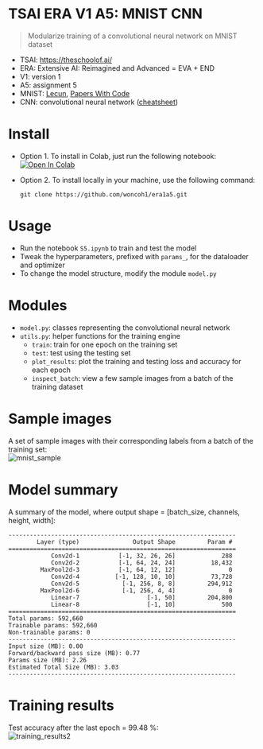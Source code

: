 # TSAI ERA V1 A5: MNIST CNN
> Modularize training of a convolutional neural network on MNIST dataset
- TSAI: https://theschoolof.ai/
- ERA: Extensive AI: Reimagined and Advanced = EVA + END
- V1: version 1
- A5: assignment 5
- MNIST: [Lecun](http://yann.lecun.com/exdb/mnist/v), [Papers With Code](https://paperswithcode.com/dataset/mnist)
- CNN: convolutional neural network ([cheatsheet](https://stanford.edu/~shervine/teaching/cs-230/cheatsheet-convolutional-neural-networks))

# Install
- Option 1. To install in Colab, just run the following notebook:  
[![Open In Colab](https://colab.research.google.com/assets/colab-badge.svg)](https://colab.research.google.com/github/woncoh1/era1a5/blob/main/S5.ipynb)

- Option 2. To install locally in your machine, use the following command:  
  ```
  git clone https://github.com/woncoh1/era1a5.git
  ```

# Usage
- Run the notebook `S5.ipynb` to train and test the model
- Tweak the hyperparameters, prefixed with `params_`, for the dataloader and optimizer
- To change the model structure, modify the module `model.py`

# Modules
- `model.py`: classes representing the convolutional neural network
- `utils.py`: helper functions for the training engine
  - `train`: train for one epoch on the training set
  - `test`: test using the testing set
  - `plot_results`: plot the training and testing loss and accuracy for each epoch
  - `inspect_batch`: view a few sample images from a batch of the training dataset


# Sample images
A set of sample images with their corresponding labels from a batch of the training set:  
![mnist_sample](https://github.com/woncoh1/era1a5/assets/12987758/a1713d31-14fb-4345-91a1-bd1e2875b7bf)

# Model summary
A summary of the model, where output shape = [batch_size, channels, height, width]:
```
----------------------------------------------------------------
        Layer (type)               Output Shape         Param #
================================================================
            Conv2d-1           [-1, 32, 26, 26]             288
            Conv2d-2           [-1, 64, 24, 24]          18,432
         MaxPool2d-3           [-1, 64, 12, 12]               0
            Conv2d-4          [-1, 128, 10, 10]          73,728
            Conv2d-5            [-1, 256, 8, 8]         294,912
         MaxPool2d-6            [-1, 256, 4, 4]               0
            Linear-7                   [-1, 50]         204,800
            Linear-8                   [-1, 10]             500
================================================================
Total params: 592,660
Trainable params: 592,660
Non-trainable params: 0
----------------------------------------------------------------
Input size (MB): 0.00
Forward/backward pass size (MB): 0.77
Params size (MB): 2.26
Estimated Total Size (MB): 3.03
----------------------------------------------------------------  
```

# Training results
Test accuracy after the last epoch = 99.48 %:  
![training_results2](https://github.com/woncoh1/era1a5/assets/12987758/1502c874-be25-4cd7-a3e9-0e0545779931)
